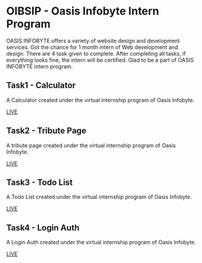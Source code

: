 <h1>OIBSIP - Oasis Infobyte Intern Program</h1>

<p>OASIS INFOBYTE offers a variety of website design and development services. Got the chance for 1 month intern of Web development and design. There are 4 task given to complete. After completing all tasks, if everything looks fine, the intern will be certified. Glad to be a part of OASIS INFOBYTE intern program.</p>

<h2>Task1 - Calculator</h2>
<p>A Calculator created under the virtual internship program of Oasis Infobyte.</p>
<a href="https://u-med.github.io/OASIS-INTERNSHIP-TASKS/TASK%201%20CALCULATOR/">LIVE</a>

<h2>Task2 - Tribute Page</h2>
<p>A tribute page created under the virtual internship program of Oasis Infobyte.</p>
<a href="https://u-med.github.io/OASIS-INTERNSHIP-TASKS/Task2%20Tribute%20Page/">LIVE</a>

<h2>Task3 - Todo List</h2>
<p>A Todo List created under the virtual internship program of Oasis Infobyte.</p>
<a href="https://u-med.github.io/OASIS-INTERNSHIP-TASKS/TASK%203%20TODO-LIST/">LIVE</a>

<h2>Task4 - Login Auth</h2>
<p>A Login Auth created under the virtual internship program of Oasis Infobyte.</p>
<a href="https://u-med.github.io/OASIS-INTERNSHIP-TASKS/TASK%204%20LOGIN%20AUTH/">LIVE</a>
